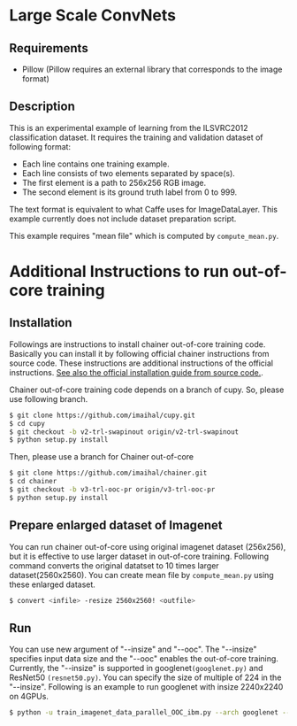 # Large Scale ConvNets

## Requirements

- Pillow (Pillow requires an external library that corresponds to the image format)

## Description

This is an experimental example of learning from the ILSVRC2012 classification dataset.
It requires the training and validation dataset of following format:

* Each line contains one training example.
* Each line consists of two elements separated by space(s).
* The first element is a path to 256x256 RGB image.
* The second element is its ground truth label from 0 to 999.

The text format is equivalent to what Caffe uses for ImageDataLayer.
This example currently does not include dataset preparation script.

This example requires "mean file" which is computed by `compute_mean.py`.


# Additional Instructions to run out-of-core training

## Installation

Followings are instructions to install chainer out-of-core training code.
Basically you can install it by following official chainer instructions from source code. These instructions are additional instructions of the official instructions.
[See also the official installation guide from source code.](https://docs.chainer.org/en/stable/install.html#install-chainer-from-source).

Chainer out-of-core training code depends on a branch of cupy. So, please use following branch.
```sh
$ git clone https://github.com/imaihal/cupy.git
$ cd cupy
$ git checkout -b v2-trl-swapinout origin/v2-trl-swapinout
$ python setup.py install
```

Then, please use a branch for Chainer out-of-core
```sh
$ git clone https://github.com/imaihal/chainer.git
$ cd chainer
$ git checkout -b v3-trl-ooc-pr origin/v3-trl-ooc-pr
$ python setup.py install
```

## Prepare enlarged dataset of Imagenet
You can run chainer out-of-core using original imagenet dataset (256x256), but it is effective to use larger dataset in out-of-core training. Following command converts the original datatset to 10 times larger dataset(2560x2560). You can create mean file by `compute_mean.py` using these enlarged dataset.

```sh
$ convert <infile> -resize 2560x2560! <outfile>
```

## Run

You can use new argument of "--insize" and "--ooc". The "--insize" specifies input data size and the "--ooc" enables the out-of-core training. Currently, the "--insize" is supported in googlenet`(googlenet.py)` and ResNet50 `(resnet50.py)`. You can specify the size of multiple of 224 in the "--insize".
Following is an example to run googlenet with insize 2240x2240 on 4GPUs.
```sh
$ python -u train_imagenet_data_parallel_OOC_ibm.py --arch googlenet --insize 2240 --batchsize <mini batch size> --iteration <iterations> --gpu 0 1 2 3 --mean <mean file> --loaderjob <num of parallel data loading processes> --val_batchsize <Validation minibatch size> --out <Output directory> --ooc --root <Root directory path of image files> <Path to training image-label list file> <Path to validation image-label list file>
```
